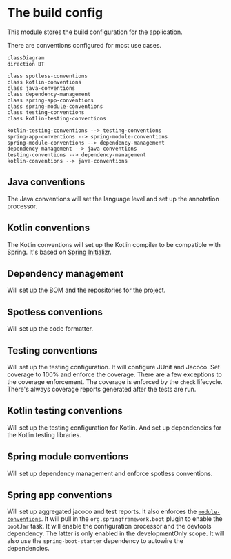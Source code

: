 # The build config
This module stores the build configuration for the application.

There are conventions configured for most use cases.

```mermaid
classDiagram
direction BT

class spotless-conventions
class kotlin-conventions
class java-conventions
class dependency-management
class spring-app-conventions
class spring-module-conventions
class testing-conventions
class kotlin-testing-conventions

kotlin-testing-conventions --> testing-conventions
spring-app-conventions --> spring-module-conventions
spring-module-conventions --> dependency-management
dependency-management --> java-conventions
testing-conventions --> dependency-management
kotlin-conventions --> java-conventions
```

## Java conventions
The Java conventions will set the language level and set up the annotation processor.

## Kotlin conventions
The Kotlin conventions will set up the Kotlin compiler to be compatible with Spring.
It's based on [Spring Initializr][spring-initializr].

## Dependency management
Will set up the BOM and the repositories for the project.

## Spotless conventions
Will set up the code formatter.

## Testing conventions
Will set up the testing configuration.
It will configure JUnit and Jacoco.
Set coverage to 100% and enforce the coverage.
There are a few exceptions to the coverage enforcement.
The coverage is enforced by the `check` lifecycle.
There's always coverage reports generated after the tests are run.

## Kotlin testing conventions
Will set up the testing configuration for Kotlin.
And set up dependencies for the Kotlin testing libraries.

## Spring module conventions
Will set up dependency management and enforce spotless conventions.

## Spring app conventions
Will set up aggregated jacoco and test reports.
It also enforces the [`module-conventions`](#spring-module-conventions).
It will pull in the `org.springframework.boot` plugin to enable the `bootJar` task.
It will enable the configuration processor and the devtools dependency.
The latter is only enabled in the developmentOnly scope.
It will also use the `spring-boot-starter` dependency to autowire the dependencies.

[spring-initializr]: https://start.spring.io/
